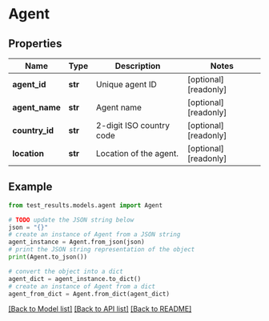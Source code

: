 # Agent


## Properties

Name | Type | Description | Notes
------------ | ------------- | ------------- | -------------
**agent_id** | **str** | Unique agent ID | [optional] [readonly] 
**agent_name** | **str** | Agent name | [optional] [readonly] 
**country_id** | **str** | 2-digit ISO country code | [optional] [readonly] 
**location** | **str** | Location of the agent. | [optional] [readonly] 

## Example

```python
from test_results.models.agent import Agent

# TODO update the JSON string below
json = "{}"
# create an instance of Agent from a JSON string
agent_instance = Agent.from_json(json)
# print the JSON string representation of the object
print(Agent.to_json())

# convert the object into a dict
agent_dict = agent_instance.to_dict()
# create an instance of Agent from a dict
agent_from_dict = Agent.from_dict(agent_dict)
```
[[Back to Model list]](../README.md#documentation-for-models) [[Back to API list]](../README.md#documentation-for-api-endpoints) [[Back to README]](../README.md)


